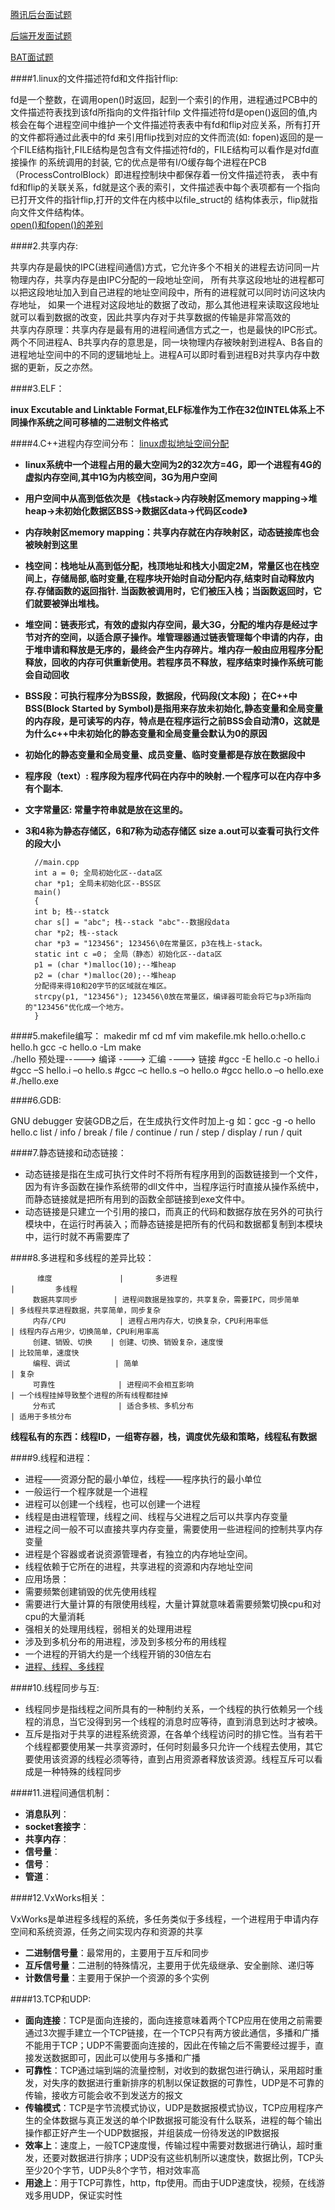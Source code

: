  [腾讯后台面试题](http://blog.csdn.net/ibmfahsion/article/details/11992403?utm_source=tuicool&utm_medium=referral)

 [后端开发面试题](https://github.com/monklof/Back-End-Developer-Interview-Questions)

 [BAT面试题](https://github.com/kaiye/kaiye.github.com/issues/3)
 

####1.linux的文件描述符fd和文件指针flip:
>
  fd是一个整数，在调用open()时返回，起到一个索引的作用，进程通过PCB中的文件描述符表找到该fd所指向的文件指针filp
  文件描述符fd是open()返回的值,内核会在每个进程空间中维护一个文件描述符表表中有fd和flip对应关系，所有打开的文件都将通过此表中的fd
  来引用flip找到对应的文件而流(如: fopen)返回的是一个FILE结构指针,FILE结构是包含有文件描述符fd的，FILE结构可以看作是对fd直接操作
  的系统调用的封装, 它的优点是带有I/O缓存每个进程在PCB（ProcessControlBlock）即进程控制块中都保存着一份文件描述符表，
  表中有fd和flip的关联关系，fd就是这个表的索引，文件描述表中每个表项都有一个指向已打开文件的指针flip,打开的文件在内核中以file_struct的
  结构体表示，flip就指向文件文件结构体。    
  [open()和fopen()的差别](http://blog.csdn.net/hairetz/article/details/4150193)

####2.共享内存:
>
  共享内存是最快的IPC(进程间通信)方式，它允许多个不相关的进程去访问同一片物理内存，共享内存是由IPC分配的一段地址空间，
  所有共享这段地址的进程都可以把这段地址加入到自己进程的地址空间段中，所有的进程就可以同时访问这块内存地址，
  如果一个进程对这段地址的数据了改动，那么其他进程来读取这段地址就可以看到数据的改变，因此共享内存对于共享数据的传输是非常高效的    
  共享内存原理：共享内存是最有用的进程间通信方式之一，也是最快的IPC形式。两个不同进程A、B共享内存的意思是，同一块物理内存被映射到进程A、B各自的进程地址空间中的不同的逻辑地址上。进程A可以即时看到进程B对共享内存中数据的更新，反之亦然。

####3.ELF：
>
__inux Excutable and Linktable Format,ELF标准作为工作在32位INTEL体系上不同操作系统之间可移植的二进制文件格式__

####4.C++进程内存空间分布：
[linux虚拟地址空间分配](http://www.cnblogs.com/clover-toeic/p/3754433.html)
>
  * __linux系统中一个进程占用的最大空间为2的32次方=4G，即一个进程有4G的虚拟内存空间,其中1G为内核空间，3G为用户空间__
  * __用户空间中从高到低依次是 《栈stack->内存映射区memory mapping->堆heap->未初始化数据区BSS->数据区data->代码区code》__
  * __内存映射区memory mapping：共享内存就在内存映射区，动态链接库也会被映射到这里__
  * __栈空间：栈地址从高到低分配，栈顶地址和栈大小固定2M，常量区也在栈空间上，存储局部,临时变量,在程序块开始时自动分配内存,结束时自动释放内存.存储函数的返回指针. 当函数被调用时，它们被压入栈；当函数返回时，它们就要被弹出堆栈。__
  * __堆空间：链表形式，有效的虚拟内存空间，最大3G，分配的堆内存是经过字节对齐的空间，以适合原子操作。堆管理器通过链表管理每个申请的内存，由于堆申请和释放是无序的，最终会产生内存碎片。堆内存一般由应用程序分配释放，回收的内存可供重新使用。若程序员不释放，程序结束时操作系统可能会自动回收__
  * __BSS段：可执行程序分为BSS段，数据段，代码段(文本段)；__
  __在C++中BSS(Block Started by Symbol)是指用来存放未初始化,静态变量和全局变量的内存段，是可读写的内存，特点是在程序运行之前BSS会自动清0，这就是为什么c++中未初始化的静态变量和全局变量会默认为0的原因__
  * __初始化的静态变量和全局变量、成员变量、临时变量都是存放在数据段中__
  * __程序段（text）:  程序段为程序代码在内存中的映射.一个程序可以在内存中多有个副本.__
  * __文字常量区: 常量字符串就是放在这里的。__

  * __3和4称为静态存储区，6和7称为动态存储区__
    __size a.out可以查看可执行文件的段大小__
    
          //main.cpp 
          int a = 0; 全局初始化区--data区 
          char *p1; 全局未初始化区--BSS区
          main() 
          { 
          int b; 栈--statck
          char s[] = "abc"; 栈--stack "abc"--数据段data
          char *p2; 栈--stack 
          char *p3 = "123456"; 123456\0在常量区，p3在栈上-stack。 
          static int c =0； 全局（静态）初始化区--data区
          p1 = (char *)malloc(10);--堆heap 
          p2 = (char *)malloc(20);--堆heap
          分配得来得10和20字节的区域就在堆区。 
          strcpy(p1, "123456"); 123456\0放在常量区，编译器可能会将它与p3所指向的"123456"优化成一个地方。 
          }

####5.makefile编写：
          makedir mf
          cd mf
          vim makefile.mk
          hello.o:hello.c hello.h
            gcc -c hello.o -Lm
          make  
          ./hello
          预处理-----> 编译 ----> 汇编 ----> 链接 
          #gcc -E hello.c -o hello.i
          #gcc –S hello.i –o hello.s 
          #gcc –c hello.s –o hello.o 
          #gcc hello.o –o hello.exe 
          #./hello.exe
  
####6.GDB:
>
 GNU debugger 安装GDB之后，在生成执行文件时加上-g   如：gcc -g -o hello hello.c
  list / info / break / file / continue / run / step / display / run / quit

####7.静态链接和动态链接：
>
  * 动态链接是指在生成可执行文件时不将所有程序用到的函数链接到一个文件，因为有许多函数在操作系统带的dll文件中，当程序运行时直接从操作系统中，而静态链接就是把所有用到的函数全部链接到exe文件中。
  * 动态链接是只建立一个引用的接口，而真正的代码和数据存放在另外的可执行模块中，在运行时再装入；而静态链接是把所有的代码和数据都复制到本模块中，运行时就不再需要库了

####8.多进程和多线程的差异比较：
>

          维度               |       多进程                                        |         多线程                   
         数据共享同步        | 进程间数据是独享的，共享复杂，需要IPC，同步简单     | 多线程共享进程数据，共享简单，同步复杂
         内存/CPU            | 进程占用内存大，切换复杂，CPU利用率低               | 线程内存占用少，切换简单，CPU利用率高
         创建、销毁、切换    | 创建、切换、销毁复杂，速度慢                        | 比较简单，速度快
         编程、调试          | 简单                                                | 复杂
         可靠性              | 进程间不会相互影响                                  | 一个线程挂掉导致整个进程的所有线程都挂掉
         分布式              | 适合多核、多机分布                                  | 适用于多核分布
 
__线程私有的东西：线程ID，一组寄存器，栈，调度优先级和策略，线程私有数据__
 
####9.线程和进程：
>
  * 进程——资源分配的最小单位，线程——程序执行的最小单位
   * 一般运行一个程序就是一个进程
   * 进程可以创建一个线程，也可以创建一个进程
   * 线程是由进程管理，线程之间、线程与父进程之后可以共享内存变量
   *  进程之间一般不可以直接共享内存变量，需要使用一些进程间的控制共享内存变量
   * 进程是个容器或者说资源管理者，有独立的内存地址空间。
   * 线程依赖于它所在的进程，共享进程的资源和内存地址空间
  * 应用场景：
   * 需要频繁创建销毁的优先使用线程
   * 需要进行大量计算的有限使用线程，大量计算就意味着需要频繁切换cpu和对cpu的大量消耗
   * 强相关的处理用线程，弱相关的处理用进程
   * 涉及到多机分布的用进程，涉及到多核分布的用线程
   * 一个进程的开销大约是一个线程开销的30倍左右  
  * [进程、线程、多线程](http://www.cnblogs.com/obama/archive/2013/04/12/3016509.html)

####10.线程同步与互:
>
  * 线程同步是指线程之间所具有的一种制约关系，一个线程的执行依赖另一个线程的消息，当它没得到另一个线程的消息时应等待，直到消息到达时才被唤。
  * 互斥是指对于共享的进程系统资源，在各单个线程访问时的排它性。当有若干个线程都要使用某一共享资源时，任何时刻最多只允许一个线程去使用，其它要使用该资源的线程必须等待，直到占用资源者释放该资源。线程互斥可以看成是一种特殊的线程同步
  
####11.进程间通信机制：
>
  * __消息队列__：
  * __socket套接字__：
  * __共享内存__：
  * __信号量__：
  * __信号__：
  * __管道__：
  
####12.VxWorks相关：
>
  VxWorks是单进程多线程的系统，多任务类似于多线程，一个进程用于申请内存空间和系统资源，任务之间实现内存和资源的共享
  * __二进制信号量__：最常用的，主要用于互斥和同步
  * __互斥信号量__：二进制的特殊情况，主要用于优先级继承、安全删除、递归等
  * __计数信号量__：主要用于保护一个资源的多个实例

####13.TCP和UDP:
>
  * __面向连接__：TCP是面向连接的，面向连接意味着两个TCP应用在使用之前需要通过3次握手建立一个TCP链接，在一个TCP只有两方彼此通信，多播和广播不能用于TCP；UDP不需要面向连接的，因此在传输之后不需要经过握手，直接发送数据即可，因此可以使用与多播和广播
  * __可靠性__：TCP通过端到端的流量控制，对收到的数据包进行确认，采用超时重发，对失序的数据进行重新排序的机制以保证数据的可靠性，UDP是不可靠的传输，接收方可能会收不到发送方的报文
  * __传输模式__：TCP是字节流模式协议，UDP是数据报模式协议，TCP应用程序产生的全体数据与真正发送的单个IP数据报可能没有什么联系，进程的每个输出操作都正好产生一个UDP数据报，并组装成一份待发送的IP数据报
  * __效率上__：速度上，一般TCP速度慢，传输过程中需要对数据进行确认，超时重发，还要对数据进行排序；UDP没有这些机制所以速度快，数据比例，TCP头至少20个字节，UDP头8个字节，相对效率高
  * __用途上__：用于TCP可靠性，http，ftp使用。而由于UDP速度快，视频，在线游戏多用UDP，保证实时性
  
